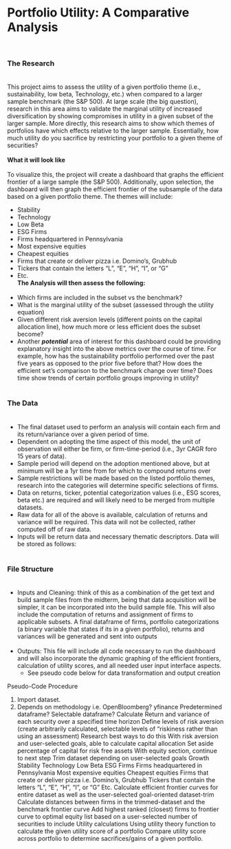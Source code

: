 # Portfolio Utility: A Comparative Analysis <br> <br>
### The Research <br> <br>
This project aims to assess the utility of a given portfolio theme (i.e., sustainability, low beta, Technology, etc.) when compared to a larger sample benchmark (the S&P 500). At large scale (the big question), research in this area aims to validate the marginal utility of increased diversification by showing compromises in utility in a given subset of the larger sample. More directly, this research aims to show which themes of portfolios have which effects relative to the larger sample. Essentially, how much utility do you sacrifice by restricting your portfolio to a given theme of securities? <br><br>
**What it will look like** <br><br>
To visualize this, the project will create a dashboard that graphs the efficient frontier of a large sample (the S&P 500). Additionally, upon selection, the dashboard will then graph the efficient frontier of the subsample of the data based on a given portfolio theme. The themes will include:
 - Stability <br>
 - Technology <br>
 - Low Beta <br>
 - ESG Firms <br>
 - Firms headquartered in Pennsylvania <br>
 - Most expensive equities <br>
 - Cheapest equities <br>
 - Firms that create or deliver pizza i.e. Domino’s, Grubhub <br>
 - Tickers that contain the letters “L”, “E”, “H”, “I”, or “G” <br>
 - Etc. <br>
**The Analysis will then assess the following:** <br><br>
 - Which firms are included in the subset vs the benchmark? <br>
 - What is the marginal utility of the subset (assessed through the utility equation) <br>
 - Given different risk aversion levels (different points on the capital allocation line), how much more or less efficient does the subset become? <br>
 - Another ***potential*** area of interest for this dashboard could be providing explanatory insight into the above metrics over the course of time.  For example, how has the sustainability portfolio performed over the past five years as opposed to the prior five before that? How does the efficient set’s comparison to the benchmark change over time? Does time show trends of certain portfolio groups improving in utility? <br><br>
### The Data<br><br>
 - The final dataset used to perform an analysis will contain each firm and its return/variance over a given period of time. <br>
 - Dependent on adopting the time aspect of this model, the unit of observation will either be firm, or firm-time-period (i.e., 3yr CAGR foro 15 years of data). <br>
 - Sample period will depend on the adoption mentioned above, but at minimum will be a 1yr time from for which to compound returns over <br>
 - Sample restrictions will be made based on the listed portfolio themes, research into the categories will determine specific selections of firms. <br>
 - Data on returns, ticker, potential categorization values (i.e., ESG scores, beta etc.) are required and will likely need to be merged from multiple datasets.<br>
 - Raw data for all of the above is available, calculation of returns and variance will be required. This data will not be collected, rather computed off of raw data. <br>
 - Inputs will be return data and necessary thematic descriptors. Data will be stored as follows: <br><br>
### File Structure <br><br>
 - Inputs and Cleaning: think of this as a combination of the get text and build sample files from the midterm, being that data acquisition will be simpler, it can be incorporated into the build sample file. This will also include the computation of returns and assignment of firms to applicable subsets. A final dataframe of firms, portfolio categorizations (a binary variable that states if its in a given portfolio), returns and variances will be generated and sent into outputs <br><br>
 - Outputs: This file will include all code necessary to run the dashboard and will also incorporate the dynamic graphing of the efficient frontiers, calculation of utility scores, and all needed user input interface aspects. <br>
   - See pseudo code below for data transformation and output creation    

Pseudo-Code Procedure

1. Import dataset.
2. Depends on methodology i.e.
OpenBloomberg?
yfinance
Predetermined dataframe?
Selectable dataframe?
Calculate Return and variance of each security over a specified time horizon
Define levels of risk aversion (create arbitrarily calculated, selectable levels of “riskiness rather than using an assessment)
Research best ways to do this
With risk aversion and user-selected goals, able to calculate capital allocation 
Set aside percentage of capital for risk free assets
With equity section, continue to next step
Trim dataset depending on user-selected goals
Growth
Stability
Technology
Low Beta
ESG Firms
Firms headquartered in Pennsylvania
Most expensive equities
Cheapest equities
Firms that create or deliver pizza i.e. Domino’s, Grubhub
Tickers that contain the letters “L”, “E”, “H”, “I”, or “G”
Etc.
Calculate efficient frontier curves for entire dataset as well as the user-selected goal-oriented dataset-trim
Calculate distances between firms in the trimmed-dataset and the benchmark frontier curve
Add highest ranked (closest) firms to frontier curve to optimal equity list based on a user-selected number of securities to include
Utility calculations
Using utility theory function to calculate the given utility score of a portfolio
Compare utility score across portfolio to determine sacrifices/gains of a given portfolio.





